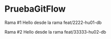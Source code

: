 # PruebaGitFlow


Rama #1
Hello desde la rama feat/2222-hu01-db

Rama #2
Hello desde la rama feat/33333-hu02-db
